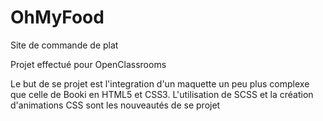 # OhMyFood
Site de commande de plat

Projet effectué pour OpenClassrooms

Le but de se projet est l'integration d'un maquette un peu plus complexe que celle de Booki en HTML5 et CSS3. L'utilisation de SCSS et la création d'animations CSS sont les nouveautés de se projet
